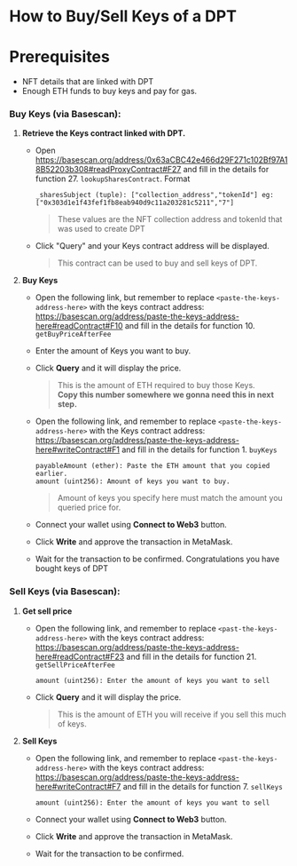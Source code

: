 # How to Buy/Sell Keys of a DPT

# Prerequisites

* NFT details that are linked with DPT
* Enough ETH funds to buy keys and pay for gas.

### Buy Keys (via Basescan):

1. **Retrieve the Keys contract linked with DPT.**
    * Open https://basescan.org/address/0x63aCBC42e466d29F271c102Bf97A18B52203b308#readProxyContract#F27 and fill in the details for function 27. `lookupSharesContract`. Format
        ```
        _sharesSubject (tuple): ["collection_address","tokenId"] eg: ["0x303d1e1f43fef1fb8eab940d9c11a203281c5211","7"]
        ```
        > These values are the NFT collection address and tokenId that was used to create DPT

    * Click "Query" and your Keys contract address will be displayed.
        > This contract can be used to buy and sell keys of DPT. 
 
2. **Buy Keys**
    * Open the following link, but remember to replace `<paste-the-keys-address-here>` with the keys contract address: https://basescan.org/address/paste-the-keys-address-here#readContract#F10 and fill in the details for function 10. `getBuyPriceAfterFee`

    * Enter the amount of Keys you want to buy.

    * Click **Query** and it will display the price.
        > This is the amount of ETH required to buy those Keys.\
         **Copy this number somewhere we gonna need this in next step.**

    * Open the following link, and remember to replace `<paste-the-keys-address-here>` with the Keys contract address: https://basescan.org/address/paste-the-keys-address-here#writeContract#F1 and fill in the details for function 1. `buyKeys`
        ```
        payableAmount (ether): Paste the ETH amount that you copied earlier.
        amount (uint256): Amount of keys you want to buy.
        ```
        > Amount of keys you specify here must match the amount you queried price for.

    * Connect your wallet using **Connect to Web3** button. 

    * Click **Write** and approve the transaction in MetaMask.

    * Wait for the transaction to be confirmed. Congratulations you have bought keys of DPT

### Sell Keys (via Basescan):
1. **Get sell price**
    * Open the following link, and remember to replace `<past-the-keys-address-here>` with the keys contract address: https://basescan.org/address/paste-the-keys-address-here#readContract#F23 and fill in the details for function 21. `getSellPriceAfterFee`
        ```
        amount (uint256): Enter the amount of keys you want to sell
        ```
    
    * Click **Query** and it will display the price.
        > This is the amount of ETH you will receive if you sell this much of keys.

2. **Sell Keys**
    * Open the following link, and remember to replace `<past-the-keys-address-here>` with the keys contract address: https://basescan.org/address/paste-the-keys-address-here#writeContract#F7 and fill in the details for function 7. `sellKeys`
        ```
        amount (uint256): Enter the amount of keys you want to sell
        ```

    * Connect your wallet using **Connect to Web3** button. 

    * Click **Write** and approve the transaction in MetaMask.

    * Wait for the transaction to be confirmed.